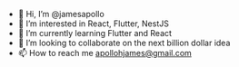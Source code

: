 - 👋 Hi, I’m @jamesapollo
- 👀 I’m interested in React, Flutter, NestJS
- 🌱 I’m currently learning Flutter and React
- 💞️ I’m looking to collaborate on the next billion dollar idea
- 📫 How to reach me apollohjames@gmail.com

<!---
jamesapollo/jamesapollo is a ✨ special ✨ repository because its `README.md` (this file) appears on your GitHub profile.
You can click the Preview link to take a look at your changes.
--->
